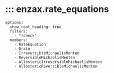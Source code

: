 #  ::: enzax.rate_equations
    options:
      show_root_heading: true
      filters:
        - "!check"
      members:
        - RateEquation
        - Drain
        - IrreversibleMichaelisMenten
        - ReversibleMichaelisMenten
        - AllostericIrreversibleMichaelisMenten
        - AllostericReversibleMichaelisMenten
